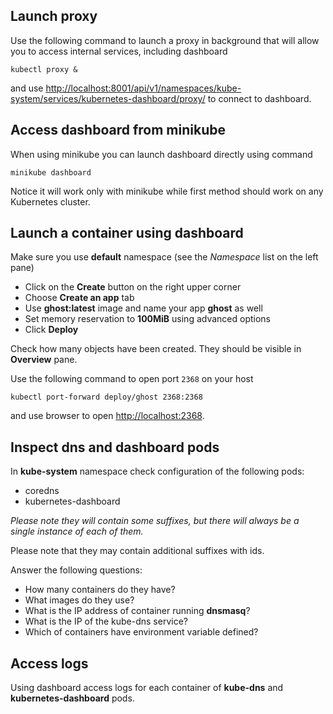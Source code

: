 ## Launch proxy

Use the following command to launch a proxy in background that will allow you to access internal services, including dashboard

```shell
kubectl proxy &
```

and use [http://localhost:8001/api/v1/namespaces/kube-system/services/kubernetes-dashboard/proxy/](http://localhost:8001/api/v1/namespaces/kube-system/services/kubernetes-dashboard/proxy/) to connect to dashboard.

## Access dashboard from minikube

When using minikube you can launch dashboard directly using command

```shell
minikube dashboard
```

Notice it will work only with minikube while first method should work on any Kubernetes cluster.

## Launch a container using dashboard

Make sure you use **default** namespace (see the *Namespace* list on the left pane)

* Click on the **Create** button on the right upper corner
* Choose **Create an app** tab
* Use **ghost:latest** image and name your app **ghost** as well
* Set memory reservation to **100MiB** using advanced options
* Click **Deploy**

Check how many objects have been created. They should be visible in **Overview** pane.

Use the following command to open port `2368` on your host

```
kubectl port-forward deploy/ghost 2368:2368
```

and use browser to open [http://localhost:2368](http://localhost:2368).

## Inspect dns and dashboard pods

In **kube-system** namespace check configuration of the following pods:
  * coredns
  * kubernetes-dashboard

*Please note they will contain some suffixes, but there will always be a single instance of each of them.*

Please note that they may contain additional suffixes with ids.

Answer the following questions:
  * How many containers do they have?
  * What images do they use?
  * What is the IP address of container running **dnsmasq**?
  * What is the IP of the kube-dns service?
  * Which of containers have environment variable defined?

## Access logs
Using dashboard access logs for each container of **kube-dns** and **kubernetes-dashboard** pods.
